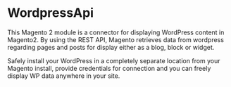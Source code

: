 # WordpressApi

This Magento 2 module is a connector for displaying WordPress content in Magento2. By using the REST API, Magento retrieves data from wordpress regarding pages and posts for display either as a blog, block or widget.

Safely install your WordPress in a completely separate location from your Magento install, provide credentials for connection and you can freely display WP data anywhere in your site.
